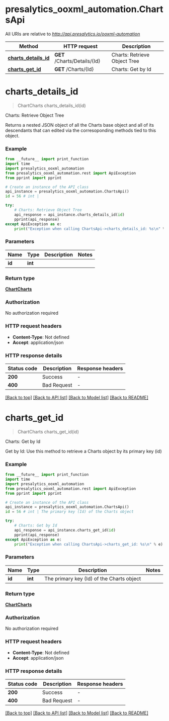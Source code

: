 # presalytics_ooxml_automation.ChartsApi

All URIs are relative to *http://api.presalytics.io/ooxml-automation*

Method | HTTP request | Description
------------- | ------------- | -------------
[**charts_details_id**](ChartsApi.md#charts_details_id) | **GET** /Charts/Details/{Id} | Charts: Retrieve Object Tree
[**charts_get_id**](ChartsApi.md#charts_get_id) | **GET** /Charts/{Id} | Charts: Get by Id


# **charts_details_id**
> ChartCharts charts_details_id(id)

Charts: Retrieve Object Tree

Returns a nested JSON object of all the Charts base object and all of its descendants that can edited via the corresoponding methods tied to this object.

### Example

```python
from __future__ import print_function
import time
import presalytics_ooxml_automation
from presalytics_ooxml_automation.rest import ApiException
from pprint import pprint

# Create an instance of the API class
api_instance = presalytics_ooxml_automation.ChartsApi()
id = 56 # int | 

try:
    # Charts: Retrieve Object Tree
    api_response = api_instance.charts_details_id(id)
    pprint(api_response)
except ApiException as e:
    print("Exception when calling ChartsApi->charts_details_id: %s\n" % e)
```

### Parameters

Name | Type | Description  | Notes
------------- | ------------- | ------------- | -------------
 **id** | **int**|  | 

### Return type

[**ChartCharts**](ChartCharts.md)

### Authorization

No authorization required

### HTTP request headers

 - **Content-Type**: Not defined
 - **Accept**: application/json

### HTTP response details
| Status code | Description | Response headers |
|-------------|-------------|------------------|
**200** | Success |  -  |
**400** | Bad Request |  -  |

[[Back to top]](#) [[Back to API list]](../README.md#documentation-for-api-endpoints) [[Back to Model list]](../README.md#documentation-for-models) [[Back to README]](../README.md)

# **charts_get_id**
> ChartCharts charts_get_id(id)

Charts: Get by Id

Get by Id: Use this method to retrieve a Charts object by its primary key (id)

### Example

```python
from __future__ import print_function
import time
import presalytics_ooxml_automation
from presalytics_ooxml_automation.rest import ApiException
from pprint import pprint

# Create an instance of the API class
api_instance = presalytics_ooxml_automation.ChartsApi()
id = 56 # int | The primary key (Id) of the Charts object

try:
    # Charts: Get by Id
    api_response = api_instance.charts_get_id(id)
    pprint(api_response)
except ApiException as e:
    print("Exception when calling ChartsApi->charts_get_id: %s\n" % e)
```

### Parameters

Name | Type | Description  | Notes
------------- | ------------- | ------------- | -------------
 **id** | **int**| The primary key (Id) of the Charts object | 

### Return type

[**ChartCharts**](ChartCharts.md)

### Authorization

No authorization required

### HTTP request headers

 - **Content-Type**: Not defined
 - **Accept**: application/json

### HTTP response details
| Status code | Description | Response headers |
|-------------|-------------|------------------|
**200** | Success |  -  |
**400** | Bad Request |  -  |

[[Back to top]](#) [[Back to API list]](../README.md#documentation-for-api-endpoints) [[Back to Model list]](../README.md#documentation-for-models) [[Back to README]](../README.md)

